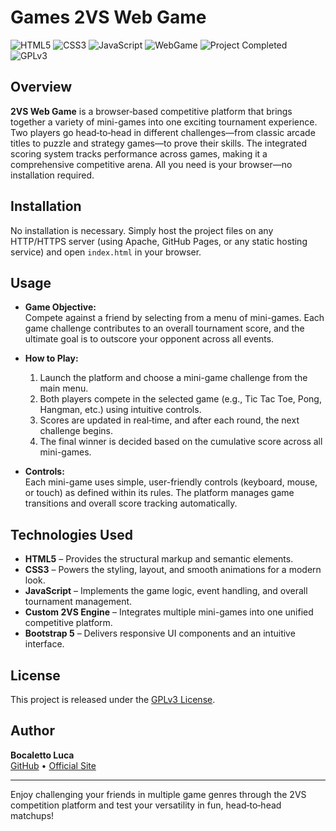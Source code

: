 # Games 2VS Web Game

![HTML5](https://img.shields.io/badge/HTML5-E34F26?logo=html5&style=for-the-badge)
![CSS3](https://img.shields.io/badge/CSS3-1572B6?logo=css3&style=for-the-badge)
![JavaScript](https://img.shields.io/badge/JavaScript-F7DF1E?logo=javascript&style=for-the-badge)
![WebGame](https://img.shields.io/badge/WebGame-2VS-blue?style=for-the-badge)
![Project Completed](https://img.shields.io/badge/Project-Completed-green?style=for-the-badge)
![GPLv3](https://img.shields.io/badge/License-GPLv3-blue?style=for-the-badge)

## Overview

**2VS Web Game** is a browser‑based competitive platform that brings together a variety of mini-games into one exciting tournament experience. Two players go head‑to‑head in different challenges—from classic arcade titles to puzzle and strategy games—to prove their skills. The integrated scoring system tracks performance across games, making it a comprehensive competitive arena. All you need is your browser—no installation required.

## Installation

No installation is necessary. Simply host the project files on any HTTP/HTTPS server (using Apache, GitHub Pages, or any static hosting service) and open `index.html` in your browser.

## Usage

- **Game Objective:**  
  Compete against a friend by selecting from a menu of mini-games. Each game challenge contributes to an overall tournament score, and the ultimate goal is to outscore your opponent across all events.

- **How to Play:**  
  1. Launch the platform and choose a mini-game challenge from the main menu.
  2. Both players compete in the selected game (e.g., Tic Tac Toe, Pong, Hangman, etc.) using intuitive controls.
  3. Scores are updated in real‑time, and after each round, the next challenge begins.
  4. The final winner is decided based on the cumulative score across all mini-games.

- **Controls:**  
  Each mini-game uses simple, user-friendly controls (keyboard, mouse, or touch) as defined within its rules. The platform manages game transitions and overall score tracking automatically.

## Technologies Used

- **HTML5** – Provides the structural markup and semantic elements.
- **CSS3** – Powers the styling, layout, and smooth animations for a modern look.
- **JavaScript** – Implements the game logic, event handling, and overall tournament management.
- **Custom 2VS Engine** – Integrates multiple mini-games into one unified competitive platform.
- **Bootstrap 5** – Delivers responsive UI components and an intuitive interface.

## License

This project is released under the [GPLv3 License](https://www.gnu.org/licenses/gpl-3.0.en.html).

## Author

**Bocaletto Luca**  
[GitHub](https://bocaletto-luca.github.io) • [Official Site](https://bocalettoluca.altervista.org)

---

Enjoy challenging your friends in multiple game genres through the 2VS competition platform and test your versatility in fun, head‑to‑head matchups!
